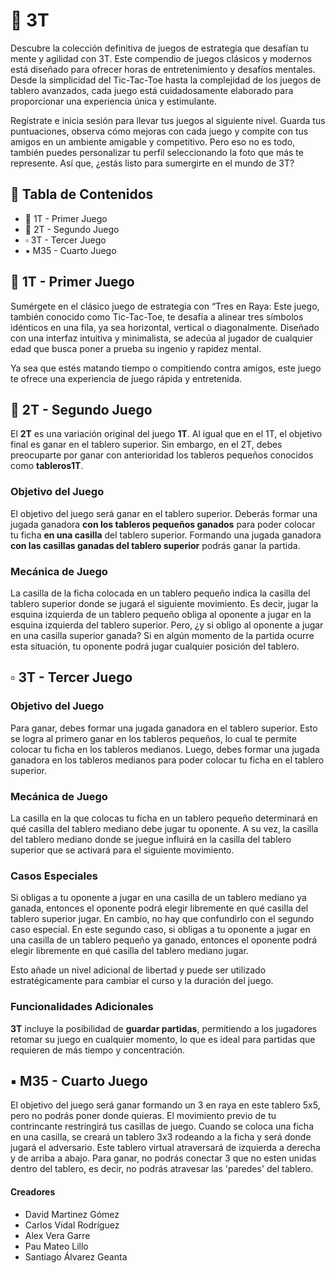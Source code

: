 # 🌟 3T

Descubre la colección definitiva de juegos de estrategia que desafían tu mente y agilidad con 3T. Este compendio de juegos clásicos y modernos está diseñado para ofrecer horas de entretenimiento y desafíos mentales. Desde la simplicidad del Tic-Tac-Toe hasta la complejidad de los juegos de tablero avanzados, cada juego está cuidadosamente elaborado para proporcionar una experiencia única y estimulante.

Regístrate e inicia sesión para llevar tus juegos al siguiente nivel. Guarda tus puntuaciones, observa cómo mejoras con cada juego y compite con tus amigos en un ambiente amigable y competitivo. Pero eso no es todo, también puedes personalizar tu perfil seleccionando la foto que más te represente. Así que, ¿estás listo para sumergirte en el mundo de 3T?

## 📑 Tabla de Contenidos

- 🔹 1T - Primer Juego 
- 🔸 2T - Segundo Juego
- ▫️ 3T - Tercer Juego 
- ▪️ M35 - Cuarto Juego

## 🔹 1T - Primer Juego

Sumérgete en el clásico juego de estrategia con “Tres en Raya: Este juego, también conocido como Tic-Tac-Toe, te desafía a alinear tres símbolos idénticos en una fila, ya sea horizontal, vertical o diagonalmente. Diseñado con una interfaz intuitiva y minimalista, se adecúa al jugador de cualquier edad que busca poner a prueba su ingenio y rapidez mental.

Ya sea que estés matando tiempo o compitiendo contra amigos, este juego te ofrece una experiencia de juego rápida y entretenida.

## 🔸 2T - Segundo Juego 

El **2T** es una variación original del juego **1T**. Al igual que en el 1T, el objetivo final es ganar en el tablero superior. Sin embargo, en el 2T, debes preocuparte por ganar con anterioridad los tableros pequeños conocidos como **tableros1T**.

### Objetivo del Juego
El objetivo del juego será ganar en el tablero superior. Deberás formar una jugada ganadora **con los tableros pequeños ganados** para poder colocar tu ficha **en una casilla** del tablero superior. Formando una jugada ganadora **con las casillas ganadas del tablero superior** podrás ganar la partida.

### Mecánica de Juego
La casilla de la ficha colocada en un tablero pequeño indica la casilla del tablero superior donde se jugará el siguiente movimiento. Es decir, jugar la esquina izquierda de un tablero pequeño obliga al oponente a jugar en la esquina izquierda del tablero superior. Pero, ¿y si obligo al oponente a jugar en una casilla superior ganada? Si en algún momento de la partida ocurre esta situación, tu oponente podrá jugar cualquier posición del tablero.

## ▫️ 3T - Tercer Juego 

### Objetivo del Juego
Para ganar, debes formar una jugada ganadora en el tablero superior. Esto se logra al primero ganar en los tableros pequeños, lo cual te permite colocar tu ficha en los tableros medianos. Luego, debes formar una jugada ganadora en los tableros medianos para poder colocar tu ficha en el tablero superior.

### Mecánica de Juego
La casilla en la que colocas tu ficha en un tablero pequeño determinará en qué casilla del tablero mediano debe jugar tu oponente. A su vez, la casilla del tablero mediano donde se juegue influirá en la casilla del tablero superior que se activará para el siguiente movimiento.

### Casos Especiales
Si obligas a tu oponente a jugar en una casilla de un tablero mediano ya ganada, entonces el oponente podrá elegir libremente en qué casilla del tablero superior jugar. En cambio, no hay que confundirlo con el segundo caso especial. En este segundo caso, si obligas a tu oponente a jugar en una casilla de un tablero pequeño ya ganado, entonces el oponente podrá elegir libremente en qué casilla del tablero mediano jugar.

Esto añade un nivel adicional de libertad y puede ser utilizado estratégicamente para cambiar el curso y la duración del juego.

### Funcionalidades Adicionales
**3T** incluye la posibilidad de **guardar partidas**, permitiendo a los jugadores retomar su juego en cualquier momento, lo que es ideal para partidas que requieren de más tiempo y concentración.


## ▪️ M35 - Cuarto Juego 

El objetivo del juego será ganar formando un 3 en raya en este tablero 5x5, pero no podrás poner donde quieras. El movimiento previo de tu contrincante restringirá tus casillas de juego.
Cuando se coloca una ficha en una casilla, se creará un tablero 3x3 rodeando a la ficha y será donde jugará el adversario.
Este tablero virtual atraversará de izquierda a derecha y de arriba a abajo.
Para ganar, no podrás conectar 3 que no esten unidas dentro del tablero, es decir, no podrás atravesar las 'paredes' del tablero.


#### Creadores
* David Martinez Gómez
* Carlos Vidal Rodríguez
*  Alex Vera Garre
*  Pau Mateo Lillo
*  Santiago Álvarez Geanta
